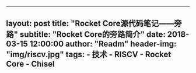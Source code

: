 
---
layout:     post
title:      "Rocket Core源代码笔记——旁路"
subtitle:   "Rocket Core的旁路简介"
date:       2018-03-15 12:00:00
author:     "Readm"
header-img: "img/riscv.jpg"
tags:
    - 技术
    - RISCV
    - Rocket Core
    - Chisel
---

